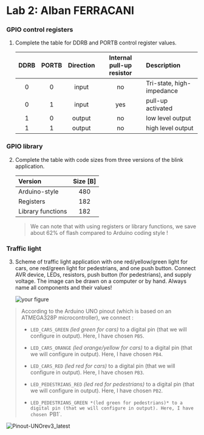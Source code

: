 # Lab 2: Alban FERRACANI

### GPIO control registers

1. Complete the table for DDRB and PORTB control register values.

   | **DDRB** | **PORTB** | **Direction** | **Internal pull-up resistor** | **Description** |
   | :-: | :-: | :-: | :-: | :-- |
   | 0 | 0 | input | no | Tri-state, high-impedance |
   | 0 | 1 | input | yes | pull-up activated|
   | 1 | 0 | output | no| low level output|
   | 1 | 1 | output | no| high level output|

### GPIO library

2. Complete the table with code sizes from three versions of the blink application.

   | **Version** | **Size [B]** |
   | :-- | :-: |
   | Arduino-style     | 480 |
   | Registers         | 182 |
   | Library functions | 182 |
   >We can note that with using registers or library functions, we save about 62% of flash compared to Arduino coding style !

### Traffic light

3. Scheme of traffic light application with one red/yellow/green light for cars, one red/green light for pedestrians, and one push button. Connect AVR device, LEDs, resistors, push button (for pedestrians), and supply voltage. The image can be drawn on a computer or by hand. Always name all components and their values!

   ![your figure]()

>According to the Arduino UNO pinout (which is based on an ATMEGA328P microcontroller), we connect : 
> - `LED_CARS_GREEN` *(led green for cars)* to a digital pin (that we will configure in output). Here, I have chosen `PB5`.
> - `LED_CARS_ORANGE` *(led orange/yellow for cars)* to a digital pin (that we will configure in output). Here, I have chosen `PB4`.
> - `LED_CARS_RED` *(led red for cars)* to a digital pin (that we will configure in output). Here, I have chosen `PB3`.
> 
> - `LED_PEDESTRIANS_RED` *(led red for pedestrians)* to a digital pin (that we will configure in output). Here, I have chosen `PB2`.
> - `LED_PEDESTRIANS_GREEN *(led green for pedestrians)* to a digital pin (that we will configure in output). Here, I have chosen `PB1`.

![Pinout-UNOrev3_latest](https://user-images.githubusercontent.com/114081879/194305483-f8924e3c-08c0-4ced-933a-794cdd1d37e3.png)
